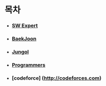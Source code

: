 # 목차

- ### [SW Expert](https://gitlab.com/kastori1990/algo/-/tree/master/swea)

- ### [BaekJoon](https://gitlab.com/kastori1990/algo/-/tree/master/baek)

- ### [Jungol](https://gitlab.com/kastori1990/algo/-/tree/master/jungol) 

- ### [Programmers](https://gitlab.com/kastori1990/algo/-/tree/master/programmers) 

- ### [codeforce] (http://codeforces.com)
